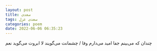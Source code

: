 ```yaml
---
layout: post
title: سعدی
tags: سعدی غزل
categories: poem
date: 2022-06-06 06:35:23
---
```


چندان که می‌بینم جفا امید می‌دارم وفا / چشمانت می‌گویند لا ابروت می‌گوید نعم

